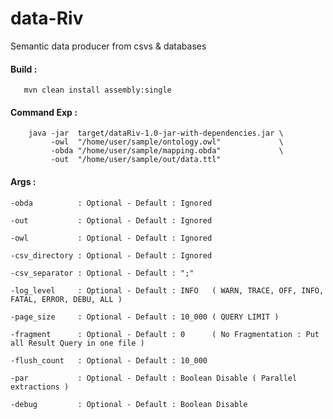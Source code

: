 # data-Riv

Semantic data producer from csvs &amp; databases 


#### Build :

```
   mvn clean install assembly:single 
```

#### Command Exp : 

```
    java -jar  target/dataRiv-1.0-jar-with-dependencies.jar \
         -owl  "/home/user/sample/ontology.owl"             \
         -obda "/home/user/sample/mapping.obda"             \
         -out  "/home/user/sample/out/data.ttl"
```

#### Args :

    -obda          : Optional - Default : Ignored

    -out           : Optional - Default : Ignored
    
    -owl           : Optional - Default : Ignored
  
    -csv_directory : Optional - Default : Ignored
    
    -csv_separator : Optional - Default : ";"

    -log_level     : Optional - Default : INFO   ( WARN, TRACE, OFF, INFO, FATAL, ERROR, DEBU, ALL )
    
    -page_size     : Optional - Default : 10_000 ( QUERY LIMIT )

    -fragment      : Optional - Default : 0      ( No Fragmentation : Put all Result Query in one file )
 
    -flush_count   : Optional - Default : 10_000
 
    -par           : Optional - Default : Boolean Disable ( Parallel extractions )

    -debug         : Optional - Default : Boolean Disable
 
